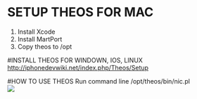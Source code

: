 # SETUP THEOS FOR MAC
1. Install Xcode
2. Install MartPort
3. Copy theos to /opt

#INSTALL THEOS FOR WINDOWN, IOS, LINUX
http://iphonedevwiki.net/index.php/Theos/Setup

#HOW TO USE THEOS
Run command line
/opt/theos/bin/nic.pl
<br>
<img src="https://pbs.twimg.com/media/CM2TvYWVEAEQa3U.png" >
